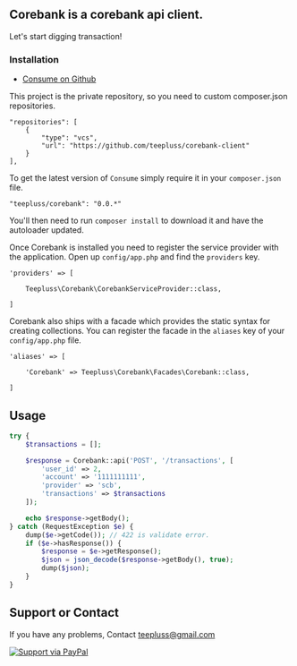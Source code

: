## Corebank is a corebank api client.

Let's start digging transaction!

### Installation

- [Consume on Github](https://github.com/teepluss/corebank-client)

This project is the private repository, so you need to custom composer.json repositories.

~~~
"repositories": [
    {
        "type": "vcs",
        "url": "https://github.com/teepluss/corebank-client"
    }
],
~~~

To get the latest version of `Consume` simply require it in your `composer.json` file.

~~~
"teepluss/corebank": "0.0.*"
~~~

You'll then need to run `composer install` to download it and have the autoloader updated.

Once Corebank is installed you need to register the service provider with the application. Open up `config/app.php` and find the `providers` key.

~~~
'providers' => [

    Teepluss\Corebank\CorebankServiceProvider::class,

]
~~~

Corebank also ships with a facade which provides the static syntax for creating collections. You can register the facade in the `aliases` key of your `config/app.php` file.

~~~
'aliases' => [

    'Corebank' => Teepluss\Corebank\Facades\Corebank::class,

]
~~~

## Usage

```php
try {
    $transactions = [];

    $response = Corebank::api('POST', '/transactions', [
        'user_id' => 2,
        'account' => '1111111111',
        'provider' => 'scb',
        'transactions' => $transactions
    ]);

    echo $response->getBody();
} catch (RequestException $e) {
    dump($e->getCode()); // 422 is validate error.
    if ($e->hasResponse()) {
        $response = $e->getResponse();
        $json = json_decode($response->getBody(), true);
        dump($json);
    }
}
```

## Support or Contact

If you have any problems, Contact teepluss@gmail.com

[![Support via PayPal](https://rawgithub.com/chris---/Donation-Badges/master/paypal.jpeg)](https://www.paypal.com/cgi-bin/webscr?cmd=_s-xclick&hosted_button_id=9GEC8J7FAG6JA)
